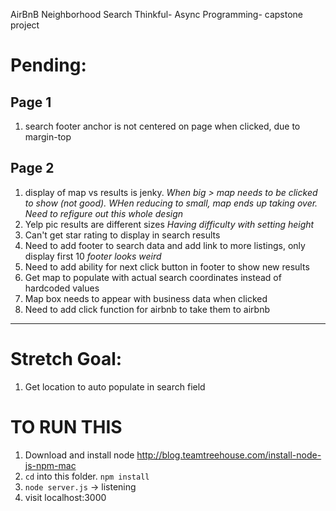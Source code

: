 AirBnB Neighborhood Search
Thinkful- Async Programming- capstone project

# Pending:

## Page 1
  1. search footer anchor is not centered on page when clicked, due to margin-top

## Page 2
  1. display of map vs results is jenky.
      *When big > map needs to be clicked to show (not good). WHen reducing to small, map ends up taking over. Need to refigure out this whole design*
  1. Yelp pic results are different sizes
      *Having difficulty with setting height*
  1. Can't get star rating to display in search results
  1. Need to add footer to search data and add link to more listings, only display first 10
      *footer looks weird*
  1. Need to add ability for next click button in footer to show new results
  1. Get map to populate with actual search coordinates instead of hardcoded values
  1. Map box needs to appear with business data when clicked
  1. Need to add click function for airbnb to take them to airbnb

-----------


# Stretch Goal:

1. Get location to auto populate in search field

# TO RUN THIS

1. Download and install node http://blog.teamtreehouse.com/install-node-js-npm-mac
1. `cd` into this folder. `npm install`
1. `node server.js` -> listening
1. visit localhost:3000
